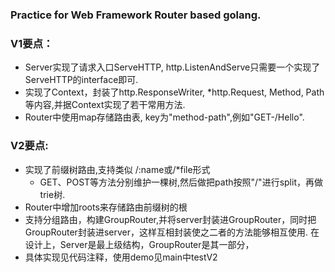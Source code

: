 ### Practice for Web Framework Router based golang.

### V1要点：
* Server实现了请求入口ServeHTTP, http.ListenAndServe只需要一个实现了ServeHTTP的interface即可.
* 实现了Context，封装了http.ResponseWriter, *http.Request, Method, Path等内容,并据Context实现了若干常用方法.
* Router中使用map存储路由表, key为"method-path",例如"GET-/Hello".

### V2要点:
* 实现了前缀树路由,支持类似 /:name或/*file形式
    * GET、POST等方法分别维护一棵树,然后做把path按照"/"进行split，再做trie树.
* Router中增加roots来存储路由前缀树的根
* 支持分组路由，构建GroupRouter,并将server封装进GroupRouter，同时把GroupRouter封装进server，这样互相封装使之二者的方法能够相互使用.
在设计上，Server是最上级结构，GroupRouter是其一部分，
* 具体实现见代码注释，使用demo见main中testV2